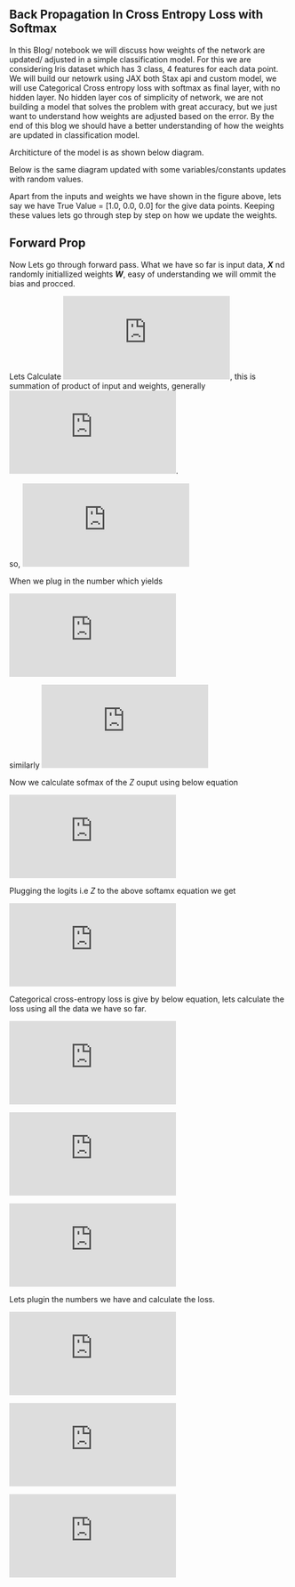 ## **Back Propagation In Cross Entropy Loss with Softmax**


In this Blog/ notebook we will discuss how weights of the network are updated/ adjusted in a simple classification model. For this we are considering Iris dataset which has 3 class, 4 features for each data point. We will build our netowrk using JAX both Stax api and custom model, we will use Categorical Cross entropy loss with softmax as final layer, with no hidden layer. No hidden layer cos of simplicity of network, we are not building a model that solves the problem with great accuracy, but we just want to understand how weights are adjusted based on the error. By the end of this blog we should have a better understanding of how the weights are updated in classification model.

Architicture of the model is as shown below diagram.

Below is the same diagram updated with some variables/constants updates with random values.

Apart from the inputs and weights we have shown in the figure above, lets say we have True Value = [1.0, 0.0, 0.0] for the give data points. Keeping these values lets go through step by step on how we update the weights.

## Forward Prop

Now Lets go through forward pass. What we have so far is input data, ***X*** nd randomly initiallized weights ***W***, easy of understanding we will ommit the bias and procced. 

Lets Calculate ![](https://latex.codecogs.com/gif.latex?Z_%7B1%7D%5E%7B1%7D), this is summation of product of input and weights, generally ![](https://latex.codecogs.com/gif.latex?Z%20%3D%20%5Csum_%7Bi%7D%20%3D%20x_%7Bi%7D%20*%20w_%7Bi%7D). 

so, ![test equation](https://latex.codecogs.com/gif.latex?Z_%7B1%7D%5E%7B1%7D%20%3D%20x%5E%7B1%7D%20*%20w_%7B11%7D%5E%7B1%7D%20&plus;%20x%5E%7B2%7D%20*%20w_%7B12%7D%5E%7B1%7D%20&plus;%20x%5E%7B3%7D%20*%20w_%7B13%7D%5E%7B1%7D%20&plus;%20x_%7B4%7D%20*%20w_%7B14%7D%5E%7B1%7D)

When we plug in the number which yields 

![](https://latex.codecogs.com/gif.latex?Z_%7B1%7D%5E%7B1%7D%20%3D%20%280.81%20*%200.15%29%20&plus;%20%280.57%20*%200.29%29%20&plus;%20%280.28%20*%200.10%29%20&plus;%20%280.84%20*%200.71%29%20%3D%200.91119)

similarly ![](https://latex.codecogs.com/gif.latex?Z_%7B2%7D%5E%7B1%7D%20%3D%200.6105%2C%20Z_%7B3%7D%5E%7B1%7D%20%3D%20-0.1517)

Now we calculate sofmax of the $Z$ ouput using below equation 

![](https://latex.codecogs.com/gif.latex?softmax%28Y_%7Bi%7D%29%20%3D%20%5Cfrac%20%7Be%5E%7By_%7Bi%7D%7D%7D%7B%5Csum_%7Bj%3D1%7D%5E%7BJ%7D%20e%5E%7By_%7Bj%7D%7D%20%7D)

Plugging the logits i.e $Z$ to the above softamx equation we get 

![](https://latex.codecogs.com/gif.latex?0.4794433%2C%200.35493179%2C%200.16562491)

Categorical cross-entropy loss is give by below equation, lets calculate the loss using all the data we have so far.

![](https://latex.codecogs.com/gif.latex?CrosEntropyLoss%20%3D%20%5Csum_%7Bh%7D%20y_h%20log%28%5Chat%20y_h%29)

![](https://latex.codecogs.com/gif.latex?E%28%5Ctheta%29%20%3D%20%5Cfrac%7B1%7D%7Bm%7D%20%5Csum_%7Bi%3D1%7D%5E%7Bm%7D%20L%28y%2C%20%5Chat%20y%29)

![](https://latex.codecogs.com/gif.latex?L_%7BCE%7D%20%3D%20-%20%5Csum_%7Bi%3D1%7D%20T_i%20log%28S_i%29)

Lets plugin the numbers we have and calculate the loss.

![](https://latex.codecogs.com/gif.latex?CrosEntropyLoss%20%3D%20-%5B1.0%20*%20log_2%280.4794433%29%20&plus;%200.0%20*%20log_2%28%200.35493179%29%20&plus;%200.0%20*%20log_2%280.16562491%29%5D)

![](https://latex.codecogs.com/gif.latex?CrosEntropyLoss%20%3D%20-log_2%280.4794433%29)

![](https://latex.codecogs.com/gif.latex?CrosEntropyLoss%20%3D%201.0605678)
